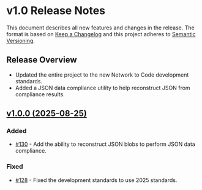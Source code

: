 # v1.0 Release Notes

This document describes all new features and changes in the release. The format is based on [Keep a Changelog](https://keepachangelog.com/en/1.0.0/) and this project adheres to [Semantic Versioning](https://semver.org/spec/v2.0.0.html).

## Release Overview

- Updated the entire project to the new Network to Code development standards.
- Added a JSON data compliance utility to help reconstruct JSON from compliance results.

## [v1.0.0 (2025-08-25)](https://github.com/networktocode/jdiff/releases/tag/v1.0.0)

### Added

- [#130](https://github.com/networktocode/jdiff/issues/130) - Add the ability to reconstruct JSON blobs to perform JSON data compliance.

### Fixed

- [#128](https://github.com/networktocode/jdiff/issues/128) - Fixed the development standards to use 2025 standards.
